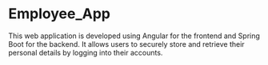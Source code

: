 # Employee_App
This web application is developed using Angular for the frontend and Spring Boot for the backend. It allows users to securely store and retrieve their personal details by logging into their accounts.
